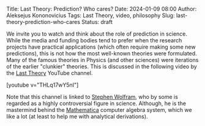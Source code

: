 Title: Last Theory: Prediction? Who cares?
Date: 2024-01-09 08:00
Author: Aleksejus Kononovicius
Tags: Last Theory, video, philosophy
Slug: last-theory-prediction-who-cares
Status: draft

We invite you to watch and think about the role of prediction in science.
While the media and funding bodies tend to prefer when the research projects
have practical applications (which often require making some new
predictions), this is not how the most well-known theories were formulated.
Many of the famous theories in Physics (and other sciences) were iterations
of the earlier "clunkier" theories. This is discussed in the following video
by the [Last Theory](https://www.youtube.com/@lasttheory) YouTube channel.

[youtube v="THLq17wY5nI"]

Note that this channel is linked to [Stephen
Wolfram](https://en.wikipedia.org/wiki/Stephen_Wolfram), who by some is
regarded as a highly controversial figure in science. Although, he is the
mastermind behind the [Mathematica](https://www.wolfram.com/mathematica/)
computer algebra system, which we like a lot (at least to help me with
analytical derivations).
